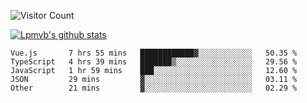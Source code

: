 ![Visitor Count](https://profile-counter.glitch.me/Lpmvb/count.svg)

[![Lpmvb's github stats](https://github-readme-stats.vercel.app/api?username=lpmvb&show_icons=true&title_color=fff&icon_color=79ff97&text_color=9f9f9f&bg_color=151515)](https://github.com/anuraghazra/github-readme-stats)

<!--
Here are some ideas to get you started:

- 🔭 I’m currently working on ...
- 🌱 I’m currently learning ...
- 👯 I’m looking to collaborate on ...
- 🤔 I’m looking for help with ...
- 💬 Ask me about ...
- 📫 How to reach me: ...
- 😄 Pronouns: ...
- ⚡ Fun fact: ...
-->

<!--START_SECTION:waka-->

```text
Vue.js       7 hrs 55 mins   ████████████▓░░░░░░░░░░░░   50.35 %
TypeScript   4 hrs 39 mins   ███████▒░░░░░░░░░░░░░░░░░   29.56 %
JavaScript   1 hr 59 mins    ███░░░░░░░░░░░░░░░░░░░░░░   12.60 %
JSON         29 mins         ▓░░░░░░░░░░░░░░░░░░░░░░░░   03.11 %
Other        21 mins         ▓░░░░░░░░░░░░░░░░░░░░░░░░   02.29 %
```

<!--END_SECTION:waka-->
